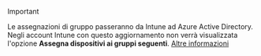 >[!Important]
>Le assegnazioni di gruppo passeranno da Intune ad Azure Active Directory. Negli account Intune con questo aggiornamento non verrà visualizzata l'opzione **Assegna dispositivi ai gruppi seguenti**. [Altre informazioni](../deploy-use/ios-device-enrollment-program-in-microsoft-intune#changes-to-intune-group-assignments)


<!--HONumber=Nov16_HO1-->


